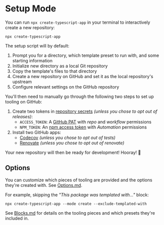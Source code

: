 # Setup Mode

You can run `npx create-typescript-app` in your terminal to interactively create a new repository:

```shell
npx create-typescript-app
```

The setup script will by default:

1. Prompt you for a directory, which template preset to run with, and some starting information
2. Initialize new directory as a local Git repository
3. Copy the template's files to that directory
4. Create a new repository on GitHub and set it as the local repository's upstream
5. Configure relevant settings on the GitHub repository

You'll then need to manually go through the following two steps to set up tooling on GitHub:

1. Create two tokens in [repository secrets](https://docs.github.com/en/actions/security-guides/encrypted-secrets) _(unless you chose to opt out of releases)_:
   - `ACCESS_TOKEN`: A [GitHub PAT](https://github.com/settings/tokens/new) with _repo_ and _workflow_ permissions
   - `NPM_TOKEN`: An [npm access token](https://docs.npmjs.com/creating-and-viewing-access-tokens/) with _Automation_ permissions
2. Install two GitHub apps:
   - [Codecov](https://github.com/marketplace/codecov) _(unless you chose to opt out of tests)_
   - [Renovate](https://github.com/marketplace/renovate) _(unless you chose to opt out of renovate)_

Your new repository will then be ready for development!
Hooray! 🥳

## Options

You can customize which pieces of tooling are provided and the options they're created with.
See [Options.md](./Options.md).

For example, skipping the _"This package was templated with..."_ block:

```shell
npx create-typescript-app --mode create --exclude-templated-with
```

See [Blocks.md](./Blocks.md) for details on the tooling pieces and which presets they're included in.
